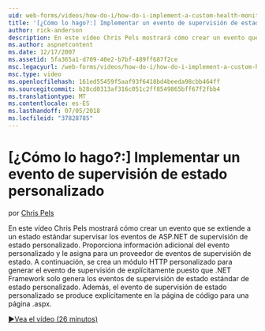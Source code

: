 ```yaml
---
uid: web-forms/videos/how-do-i/how-do-i-implement-a-custom-health-monitoring-event
title: '[¿Cómo lo hago?:] Implementar un evento de supervisión de estado personalizado | Microsoft Docs'
author: rick-anderson
description: En este vídeo Chris Pels mostrará cómo crear un evento que se extiende a un estado estándar supervisar los eventos de ASP.NET de supervisión de estado personalizado. Los profesionales personalizados...
ms.author: aspnetcontent
ms.date: 12/17/2007
ms.assetid: 5fa365a1-d709-40e2-b7bf-489ff687f2ce
msc.legacyurl: /web-forms/videos/how-do-i/how-do-i-implement-a-custom-health-monitoring-event
msc.type: video
ms.openlocfilehash: 161ed55459f5aaf93f6418bd4beeda98cbb464ff
ms.sourcegitcommit: b28cd0313af316c051c2ff8549865bff67f2fbb4
ms.translationtype: MT
ms.contentlocale: es-ES
ms.lasthandoff: 07/05/2018
ms.locfileid: "37828785"
---
```

<a name="how-do-i-implement-a-custom-health-monitoring-event"></a>[¿Cómo lo hago?:] Implementar un evento de supervisión de estado personalizado
====================
por [Chris Pels](https://twitter.com/chrispels)

En este vídeo Chris Pels mostrará cómo crear un evento que se extiende a un estado estándar supervisar los eventos de ASP.NET de supervisión de estado personalizado. Proporciona información adicional del evento personalizado y le asigna para un proveedor de eventos de supervisión de estado. A continuación, se crea un módulo HTTP personalizado para generar el evento de supervisión de explícitamente puesto que .NET Framework solo genera los eventos de supervisión de estado estándar de estado personalizado. Además, el evento de supervisión de estado personalizado se produce explícitamente en la página de código para una página .aspx.

[&#9654;Vea el vídeo (26 minutos)](https://channel9.msdn.com/Blogs/ASP-NET-Site-Videos/how-do-i-implement-a-custom-health-monitoring-event)
